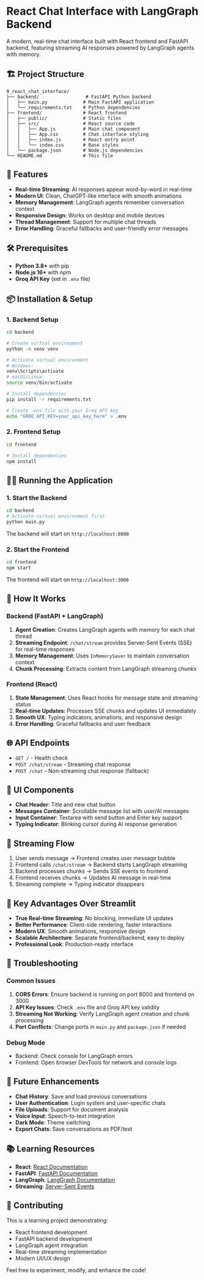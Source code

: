 # React Chat Interface with LangGraph Backend

A modern, real-time chat interface built with React frontend and FastAPI backend, featuring streaming AI responses powered by LangGraph agents with memory.

## 🏗️ Project Structure

```
9_react_chat_interface/
├── backend/                 # FastAPI Python backend
│   ├── main.py             # Main FastAPI application
│   └── requirements.txt    # Python dependencies
├── frontend/               # React frontend
│   ├── public/             # Static files
│   ├── src/                # React source code
│   │   ├── App.js          # Main chat component
│   │   ├── App.css         # Chat interface styling
│   │   ├── index.js        # React entry point
│   │   └── index.css       # Base styles
│   └── package.json        # Node.js dependencies
└── README.md               # This file
```

## 🚀 Features

- **Real-time Streaming**: AI responses appear word-by-word in real-time
- **Modern UI**: Clean, ChatGPT-like interface with smooth animations
- **Memory Management**: LangGraph agents remember conversation context
- **Responsive Design**: Works on desktop and mobile devices
- **Thread Management**: Support for multiple chat threads
- **Error Handling**: Graceful fallbacks and user-friendly error messages

## 🛠️ Prerequisites

- **Python 3.8+** with pip
- **Node.js 16+** with npm
- **Groq API Key** (set in `.env` file)

## 📦 Installation & Setup

### 1. Backend Setup

```bash
cd backend

# Create virtual environment
python -m venv venv

# Activate virtual environment
# Windows:
venv\Scripts\activate
# macOS/Linux:
source venv/bin/activate

# Install dependencies
pip install -r requirements.txt

# Create .env file with your Groq API key
echo "GROQ_API_KEY=your_api_key_here" > .env
```

### 2. Frontend Setup

```bash
cd frontend

# Install dependencies
npm install
```

## 🏃‍♂️ Running the Application

### 1. Start the Backend

```bash
cd backend
# Activate virtual environment first
python main.py
```

The backend will start on `http://localhost:8000`

### 2. Start the Frontend

```bash
cd frontend
npm start
```

The frontend will start on `http://localhost:3000`

## 🔧 How It Works

### Backend (FastAPI + LangGraph)

1. **Agent Creation**: Creates LangGraph agents with memory for each chat thread
2. **Streaming Endpoint**: `/chat/stream` provides Server-Sent Events (SSE) for real-time responses
3. **Memory Management**: Uses `InMemorySaver` to maintain conversation context
4. **Chunk Processing**: Extracts content from LangGraph streaming chunks

### Frontend (React)

1. **State Management**: Uses React hooks for message state and streaming status
2. **Real-time Updates**: Processes SSE chunks and updates UI immediately
3. **Smooth UX**: Typing indicators, animations, and responsive design
4. **Error Handling**: Graceful fallbacks and user feedback

## 🌐 API Endpoints

- `GET /` - Health check
- `POST /chat/stream` - Streaming chat response
- `POST /chat` - Non-streaming chat response (fallback)

## 🎨 UI Components

- **Chat Header**: Title and new chat button
- **Messages Container**: Scrollable message list with user/AI messages
- **Input Container**: Textarea with send button and Enter key support
- **Typing Indicator**: Blinking cursor during AI response generation

## 🔄 Streaming Flow

1. User sends message → Frontend creates user message bubble
2. Frontend calls `/chat/stream` → Backend starts LangGraph streaming
3. Backend processes chunks → Sends SSE events to frontend
4. Frontend receives chunks → Updates AI message in real-time
5. Streaming complete → Typing indicator disappears

## 🚀 Key Advantages Over Streamlit

- **True Real-time Streaming**: No blocking, immediate UI updates
- **Better Performance**: Client-side rendering, faster interactions
- **Modern UX**: Smooth animations, responsive design
- **Scalable Architecture**: Separate frontend/backend, easy to deploy
- **Professional Look**: Production-ready interface

## 🐛 Troubleshooting

### Common Issues

1. **CORS Errors**: Ensure backend is running on port 8000 and frontend on 3000
2. **API Key Issues**: Check `.env` file and Groq API key validity
3. **Streaming Not Working**: Verify LangGraph agent creation and chunk processing
4. **Port Conflicts**: Change ports in `main.py` and `package.json` if needed

### Debug Mode

- Backend: Check console for LangGraph errors
- Frontend: Open browser DevTools for network and console logs

## 🔮 Future Enhancements

- **Chat History**: Save and load previous conversations
- **User Authentication**: Login system and user-specific chats
- **File Uploads**: Support for document analysis
- **Voice Input**: Speech-to-text integration
- **Dark Mode**: Theme switching
- **Export Chats**: Save conversations as PDF/text

## 📚 Learning Resources

- **React**: [React Documentation](https://react.dev/)
- **FastAPI**: [FastAPI Documentation](https://fastapi.tiangolo.com/)
- **LangGraph**: [LangGraph Documentation](https://python.langchain.com/docs/langgraph)
- **Streaming**: [Server-Sent Events](https://developer.mozilla.org/en-US/docs/Web/API/Server-sent_events)

## 🤝 Contributing

This is a learning project demonstrating:
- React frontend development
- FastAPI backend development
- LangGraph agent integration
- Real-time streaming implementation
- Modern UI/UX design

Feel free to experiment, modify, and enhance the code!
